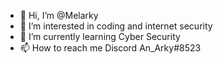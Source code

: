- 👋 Hi, I’m @Melarky
- 👀 I’m interested in coding and internet security
- 🌱 I’m currently learning Cyber Security
- 📫 How to reach me Discord An_Arky#8523

<!---
Melarky/Melarky is a ✨ special ✨ repository because its `README.md` (this file) appears on your GitHub profile.
You can click the Preview link to take a look at your changes.
--->
